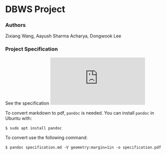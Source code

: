 # DBWS Project

### Authors
Zixiang Wang, Aayush Sharma Acharya, Dongwook Lee

### Project Specification
See the specification ![here](https://github.com/nong10/dbws_project/blob/master/specification.pdf)

To convert markdown to pdf, `pandoc` is needed. You can install `pandoc` in Ubuntu with:
```
$ sudo apt install pandoc
```

To convert use the following command:
```
$ pandoc specification.md -V geometry:margin=1in -o specification.pdf
```

